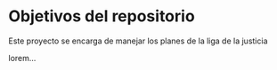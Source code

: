 # Objetivos del repositorio

Este proyecto se encarga de manejar los planes de la liga de la justicia

lorem...
